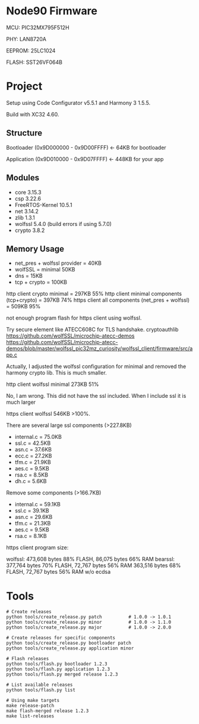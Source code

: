 # Node90 Firmware

MCU: PIC32MX795F512H

PHY: LAN8720A

EEPROM: 25LC1024

FLASH: SST26VF064B

# Project

Setup using Code Configurator v5.5.1 and Harmony 3 1.5.5. 

Build with XC32 4.60.

## Structure

Bootloader (0x9D000000 - 0x9D00FFFF) ← 64KB for bootloader

Application (0x9D010000 - 0x9D07FFFF) ← 448KB for your app

## Modules
- core 3.15.3
- csp 3.22.6
- FreeRTOS-Kernel 10.5.1
- net 3.14.2
- zlib 1.3.1
- wolfssl 5.4.0 (build errors if using 5.7.0)
- crypto 3.8.2

## Memory Usage
- net_pres + wolfssl provider = 40KB
- wolfSSL = minimal 50KB
- dns = 15KB
- tcp + crypto = 100KB


http client crypto minimal = 297KB 55%
http client minimal components (tcp+crypto) = 397KB 74%
https client all components (net_pres + wolfssl) = 509KB 95%

not enough program flash for https client using wolfssl.

Try secure element like ATECC608C for TLS handshake.
cryptoauthlib
https://github.com/wolfSSL/microchip-atecc-demos
https://github.com/wolfSSL/microchip-atecc-demos/blob/master/wolfssl_pic32mz_curiosity/wolfssl_client/firmware/src/app.c

Actually, I adjusted the wolfssl configuration for minimal and removed the harmony crypto lib. This is much smaller.

http client wolfssl minimal 273KB 51%

No, I am wrong. This did not have the ssl included. When I include ssl it is much larger

https client wolfssl 546KB >100%.

There are several large ssl components (>227.8KB)
- internal.c = 75.0KB
- ssl.c = 42.5KB
- asn.c = 37.6KB
- ecc.c = 27.2KB
- tfm.c = 21.9KB
- aes.c = 9.5KB
- rsa.c = 8.5KB
- dh.c = 5.6KB

Remove some components (>166.7KB)
- internal.c = 59.1KB
- ssl.c = 39.1KB
- asn.c = 29.6KB
- tfm.c = 21.3KB
- aes.c = 9.5KB
- rsa.c = 8.1KB

https client program size:

wolfssl: 473,608 bytes 88% FLASH, 86,075 bytes 66% RAM
bearssl: 377,764 bytes 70% FLASH, 72,767 bytes 56% RAM
         363,516 bytes 68% FLASH, 72,767 bytes 56% RAM w/o ecdsa

# Tools

```
# Create releases
python tools/create_release.py patch          # 1.0.0 -> 1.0.1
python tools/create_release.py minor          # 1.0.0 -> 1.1.0
python tools/create_release.py major          # 1.0.0 -> 2.0.0

# Create releases for specific components
python tools/create_release.py bootloader patch
python tools/create_release.py application minor

# Flash releases
python tools/flash.py bootloader 1.2.3
python tools/flash.py application 1.2.3
python tools/flash.py merged release 1.2.3

# List available releases
python tools/flash.py list

# Using make targets
make release-patch
make flash-merged release 1.2.3
make list-releases
```